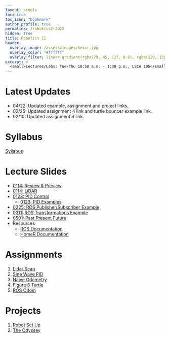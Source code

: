 ```yaml
---
layout: single
toc: true
toc_icon: "bookmark"
author_profile: true
permalink: /robotics2-2025
hidden: true
title: Robotics II
header:
  overlay_image: /assets/images/hexar.jpg
  overlay_color: "#ffffff"
  overlay_filter: linear-gradient(rgba(79, 45, 127, 0.9), rgba(129, 138, 143, 0.5))
excerpt: >
  <small>Lectures/Labs: Tue/Thu 10:50 a.m. - 1:30 p.m., LSCA 105</small>
---
```

# Latest Updates

- 04/22: Updated example, assignment and project links.
- 02/25: Updated assignment 4 link and turtle bouncer example link.
- 02/10: Updated assignment 3 link.

# Syllabus

[Syllabus](/_docs/robotics2-2025/syllabus.pdf)

# Lecture Slides

- [0114: Review & Preview](/_docs/robotics2-2025/0114/review_preview.pdf)
- [0114: LiDAR](/_docs/robotics2-2025/0114/lidar.pdf)
- [0123: PID Control](/_docs/robotics2-2025/0123/pid.pdf)
  - [0123: PID Examples](https://github.com/linzhangUCA/4421example-pid.git)
- [0225: ROS Publisher/Subscriber Example](https://github.com/linzhangUCA/4421example-turtle_bouncer.git)
- [0311: ROS Transformations Example](https://github.com/linzhangUCA/4421example_tf)
- [0501: Past Present Future](/_docs/robotics2-2025/0501/past_present_future.pdf)
- Resources
  - [ROS Documentation](https://docs.ros.org/en/jazzy/index.html)
  - [HomeR Documentation](https://linzhanguca.github.io/homer/)

# Assignments
1. [Lidar Scan](https://classroom.github.com/a/DjqqBwtK)
2. [Sine Wave PID](https://classroom.github.com/a/5zLsMCZC)
3. [Naive Odometry](https://classroom.github.com/a/R9LNWs9-)
4. [Figure 8 Turtle](https://classroom.github.com/a/kAosNucA)
5. [ROS Odom](https://classroom.github.com/a/cGOzC79L)

# Projects
1. [Robot Set Up](https://classroom.github.com/a/DCYe9eRd)
2. [The Odyssey](https://classroom.github.com/a/0JTx75wx)
